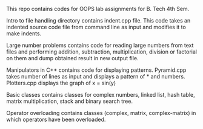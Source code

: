 This repo contains codes for OOPS lab assignments for B. Tech 4th Sem.

Intro to file handling directory contains indent.cpp file. This code takes an indented source code file from command line as input and modifies it to make indents.

Large number problems contains code for reading large numbers from text files and performing addition, subtraction, multiplication, division or factorial on them and dump obtained result in new output file.

Manipulators in C++ contains code for displaying patterns. Pyramid.cpp takes number of lines as input and displays a pattern of * and numbers. Plotters.cpp displays the graph of x = sin(y)

Basic classes contains classes for complex numbers, linked list, hash table, matrix multiplication, stack and binary search tree.

Operator overloading contains classes (complex, matrix, complex-matrix) in which operators have been overloaded.
